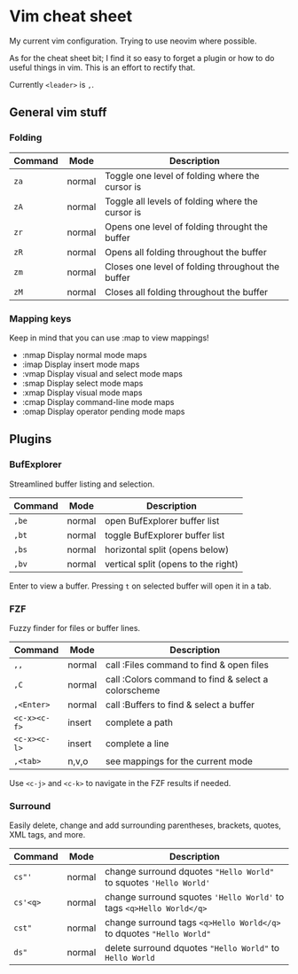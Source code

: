 # Vim cheat sheet

My current vim configuration. Trying to use neovim where possible.

As for the cheat sheet bit; I find it so easy to forget a plugin or how to do
useful things in vim. This is an effort to rectify that.

Currently `<leader>` is `,`.

## General vim stuff

### Folding

Command | Mode   | Description
------- | ----   | -----------
`za`    | normal | Toggle one level of folding where the cursor is
`zA`    | normal | Toggle all levels of folding where the cursor is
`zr`    | normal | Opens one level of folding throught the buffer
`zR`    | normal | Opens all folding throughout the buffer
`zm`    | normal | Closes one level of folding throughout the buffer
`zM`    | normal | Closes all folding throughout the buffer

### Mapping keys

Keep in mind that you can use :map to view mappings!

- :nmap Display normal mode maps
- :imap Display insert mode maps
- :vmap Display visual and select mode maps
- :smap Display select mode maps
- :xmap Display visual mode maps
- :cmap Display command-line mode maps
- :omap Display operator pending mode maps

## Plugins

### BufExplorer

Streamlined buffer listing and selection.

Command | Mode   | Description
------- | ----   | -----------
`,be`   | normal | open BufExplorer buffer list
`,bt`   | normal | toggle BufExplorer buffer list
`,bs`   | normal | horizontal split (opens below)
`,bv`   | normal | vertical split (opens to the right)

Enter to view a buffer. Pressing `t` on selected buffer will open it in a tab.

### FZF

Fuzzy finder for files or buffer lines.

Command      | Mode   | Description
-------      | ----   | -----------
`,,`         | normal | call :Files command to find & open files
`,C`         | normal | call :Colors command to find & select a colorscheme
`,<Enter>`   | normal | call :Buffers to find & select a buffer
`<c-x><c-f>` | insert | complete a path
`<c-x><c-l>` | insert | complete a line
`,<tab>`     | n,v,o  | see mappings for the current mode

Use `<c-j>` and `<c-k>` to navigate in the FZF results if needed.

### Surround

Easily delete, change and add surrounding parentheses, brackets, quotes,
XML tags, and more.

Command  | Mode   | Description
-------  | ----   | -----------
`cs"'`   | normal | change surround dquotes `"Hello World"` to squotes `'Hello World'`
`cs'<q>` | normal | change surround squotes `'Hello World'` to tags `<q>Hello World</q>`
`cst"`   | normal | change surround tags `<q>Hello World</q>` to dquotes `"Hello World"`
`ds"`    | normal | delete surround dquotes `"Hello World"` to `Hello World`


